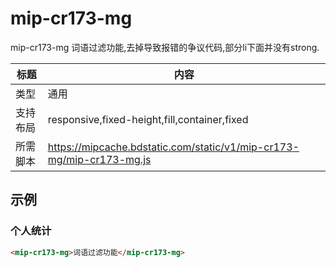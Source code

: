 # mip-cr173-mg

mip-cr173-mg 词语过滤功能,去掉导致报错的争议代码,部分li下面并没有strong.

标题|内容
----|----
类型|通用
支持布局|responsive,fixed-height,fill,container,fixed
所需脚本|https://mipcache.bdstatic.com/static/v1/mip-cr173-mg/mip-cr173-mg.js


## 示例

### 个人统计
```html
<mip-cr173-mg>词语过滤功能</mip-cr173-mg>
```


